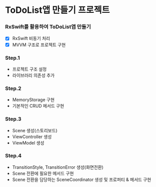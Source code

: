 # ToDoList앱 만들기 프로젝트

### RxSwift를 활용하여 ToDoList앱 만들기
- [x] RxSwift 비동기 처리
- [x] MVVM 구조로 프로젝트 구현

### Step.1
- 프로젝트 구조 설정
- 라이브러리 의존성 추가

### Step.2
- MemoryStorage 구현
- 기본적인 CRUD 메서드 구현

### Step.3
- Scene 생성(스토리보드)
- ViewController 생성
- ViewModel 생성

### Step.4
- TransitionStyle, TransitionError 생성(화면전환)
- Scene 전환에 필요한 메서드 구현
- Scene 전환을 담당하는 SceneCoordinator 생성 및 프로퍼티 & 메서드 구현
